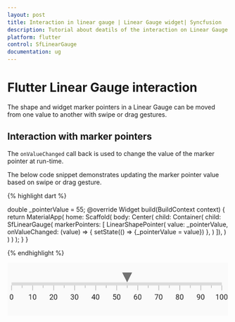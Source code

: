 ```yaml
---
layout: post
title: Interaction in linear gauge | Linear Gauge widget| Syncfusion
description: Tutorial about deatils of the interaction on Linear Gauge Flutter widget | Flutter Linear Gauge widget documentation|
platform: flutter
control: SfLinearGauge
documentation: ug
---
```


# Flutter Linear Gauge interaction

The shape and widget marker pointers in a Linear Gauge can be moved from one value to another with swipe or drag gestures.

## Interaction with marker pointers

The `onValueChanged` call back is used to change the value of the marker pointer at run-time.

The below code snippet demonstrates updating the marker pointer value based on swipe or drag gesture.

{% highlight dart %}

  double _pointerValue = 55;
  @override
  Widget build(BuildContext context) {
    return MaterialApp(
        home: Scaffold(
            body: Center(
                child: Container(
                  child: SfLinearGauge(
                      markerPointers: [
                        LinearShapePointer(
                          value: _pointerValue,
                          onValueChanged: (value) => {
                            setState(() => {_pointerValue = value})
                          },
                        )
                  ]),
                )
            )
        )
    );
  }
}

{% endhighlight %}

![shape pointer in linear gauge](images/interaction/interactions.png)
